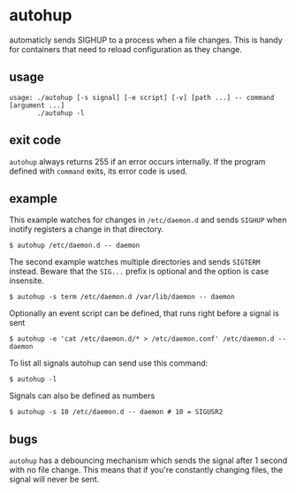 # autohup

automaticly sends SIGHUP to a process when a file changes. This is handy for
containers that need to reload configuration as they change.

## usage

```
usage: ./autohup [-s signal] [-e script] [-v] [path ...] -- command [argument ...]
       ./autohup -l
```

## exit code

`autohup` always returns 255 if an error occurs internally. If the program
defined with `command` exits, its error code is used.

## example

This example watches for changes in `/etc/daemon.d` and sends `SIGHUP` when
inotify registers a change in that directory.
```
$ autohup /etc/daemon.d -- daemon
```

The second example watches multiple directories and sends `SIGTERM` instead.
Beware that the `SIG...` prefix is optional and the option is case insensite.
```
$ autohup -s term /etc/daemon.d /var/lib/daemon -- daemon
```

Optionally an event script can be defined, that runs right before a signal is
sent
```
$ autohup -e 'cat /etc/daemon.d/* > /etc/daemon.conf' /etc/daemon.d -- daemon
```

To list all signals autohup can send use this command:
```
$ autohup -l
```

Signals can also be defined as numbers
```
$ autohup -s 10 /etc/daemon.d -- daemon # 10 = SIGUSR2
```

## bugs

`autohup` has a debouncing mechanism which sends the signal after 1 second with
no file change. This means that if you're constantly changing files, the signal
will never be sent.
